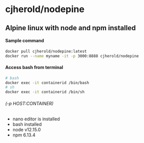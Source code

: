 # cjherold/nodepine
## Alpine linux with node and npm installed

#### Sample command
```bash
docker pull cjherold/nodepine:latest
docker run --name myname -it -p 3000:8888 cjherold/nodepine
```

#### Access bash from terminal
```bash
# bash 
docker exec -it containerid /bin/bash
# sh
docker exec -it containerid /bin/sh
```
###### (-p HOST:CONTAINER)
<ul>
    <li>nano editor is installed</li>
    <li>bash installed</li>
    <li>node v12.15.0</li>
    <li>npm 6.13.4</li>
</ul>


